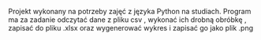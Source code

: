 Projekt wykonany na potrzeby zajęć z języka Python na studiach.
Program ma za zadanie odczytać dane z pliku csv , wykonać ich drobną obróbkę , zapisać do pliku .xlsx oraz wygenerować wykres i zapisać go jako plik .png
